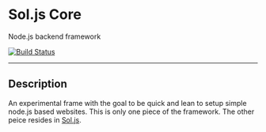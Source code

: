 # Sol.js Core
Node.js backend framework

[![Build Status](https://travis-ci.org/isuttell/sol-core.svg)](https://travis-ci.org/isuttell/sol-core)

- - -

## Description
An experimental frame with the goal to be quick and lean to setup simple node.js
based websites. This is only one piece of the framework. The other peice resides
in [Sol.js](https://github.com/isuttell/sol).